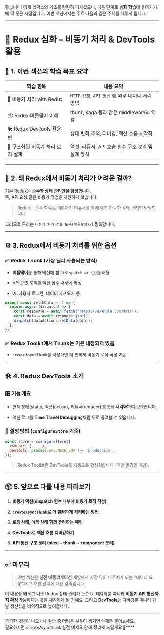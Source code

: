 좋습니다! 이제 리덕스의 기초를 탄탄히 다지셨으니, 다음 단계로 **심화 학습**에 들어가기에 딱 좋은 시점입니다. 이번 섹션에서는 주로 다음과 같은 주제를 다루게 됩니다:

---

# 🚀 Redux 심화 – 비동기 처리 & DevTools 활용

## 🎯 1. 이번 섹션의 학습 목표 요약

|학습 항목|내용 요약|
|---|---|
|🔁 비동기 처리 with Redux|`HTTP 요청`, `API 통신` 등 외부 데이터 처리 방법|
|📦 Redux 미들웨어 이해|thunk, saga 등과 같은 middleware의 역할|
|🛠️ Redux DevTools 활용법|상태 변화 추적, 디버깅, 액션 흐름 시각화|
|📂 구조화된 비동기 처리 로직 설계|액션, 리듀서, API 호출 함수 구조 분리 및 설계 방식|

---

## 🔄 2. 왜 Redux에서 비동기 처리가 어려운 걸까?

기본 Redux는 **순수한 상태 관리만을 담당**합니다.  
즉, API 요청 같은 비동기 작업은 지원하지 않습니다.

> Redux는 순수 함수로 이루어진 리듀서를 통해 예측 가능한 상태 관리만 담당합니다.

그러므로 우리는 `비동기 처리 전용 도구(미들웨어)`가 필요합니다.

---

## ⚙️ 3. Redux에서 비동기 처리를 위한 옵션

### ✅ Redux Thunk (가장 널리 사용되는 방식)

- **미들웨어**를 통해 액션에 함수(`dispatch => {}`)를 허용
    
- API 호출 로직을 액션 함수 내부에 작성
    
- 예: 사용자 로그인, 데이터 가져오기 등
    

```js
export const fetchData = () => {
  return async (dispatch) => {
    const response = await fetch('https://example.com/data');
    const data = await response.json();
    dispatch(dataActions.setData(data));
  };
};
```

### ✅ Redux Toolkit에서 Thunk는 기본 내장되어 있음

- `createAsyncThunk`를 사용하면 더 편하게 비동기 로직 작성 가능
    

---

## 🛠️ 4. Redux DevTools 소개

### 🎛 기능 개요

- 현재 상태(state), 액션(action), 리듀서(reducer) 흐름을 **시각화**하여 보여줍니다.
    
- 액션 로그를 **Time Travel Debugging**처럼 뒤로 돌려볼 수 있습니다.
    

### 🔌 설정 방법 (`configureStore` 기준)

```js
const store = configureStore({
  reducer: { ... },
  devTools: process.env.NODE_ENV !== 'production',
});
```

> Redux Toolkit은 DevTools를 자동으로 활성화합니다 (개발 환경일 때만).

---

## 📦 5. 앞으로 다룰 내용 미리보기

1. **비동기 액션(dispatch 함수 내부에 비동기 로직 작성)**
    
2. **`createAsyncThunk`로 더 깔끔하게 처리하는 방법**
    
3. **로딩 상태, 에러 상태 함께 관리하는 패턴**
    
4. **DevTools로 액션 흐름 디버깅하기**
    
5. **API 통신 구조 정리 (slice + thunk + component 분리)**
    

---

## ✅ 마무리

> 이번 섹션은 **실전 애플리케이션** 개발에서 가장 많이 마주치게 되는 "데이터 요청"과 그 흐름 관리에 대한 강의입니다.

이 내용을 배우고 나면 Redux 상태 관리가 단순 UI 데이터뿐 아니라 **비동기 API 통신까지 확장 가능**하다는 것을 체감하게 될 거예요. 그리고 **DevTools**는 디버깅뿐 아니라 개발 생산성을 비약적으로 높여줍니다.

---

궁금한 개념이 나오거나 실습 중 어려운 부분이 생기면 언제든 물어보세요.  
필요하시면 `createAsyncThunk` 실전 예제도 함께 정리해 드릴게요 🙂****
